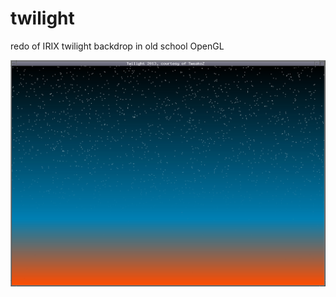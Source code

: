 twilight
========

redo of IRIX twilight backdrop in old school OpenGL

![Screenshot](twilight.jpg)
